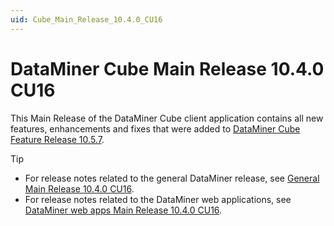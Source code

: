 ```yaml
---
uid: Cube_Main_Release_10.4.0_CU16
---
```


# DataMiner Cube Main Release 10.4.0 CU16

This Main Release of the DataMiner Cube client application contains all new features, enhancements and fixes that were added to [DataMiner Cube Feature Release 10.5.7](xref:Cube_Feature_Release_10.5.7).

> [!TIP]
>
> - For release notes related to the general DataMiner release, see [General Main Release 10.4.0 CU16](xref:General_Main_Release_10.4.0_CU16).
> - For release notes related to the DataMiner web applications, see [DataMiner web apps Main Release 10.4.0 CU16](xref:Web_apps_Main_Release_10.4.0_CU16).
